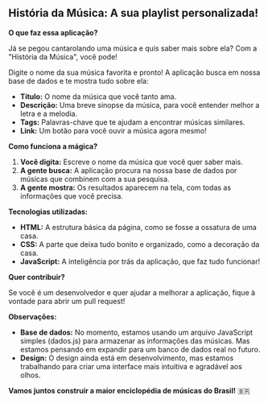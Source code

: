 ## História da Música: A sua playlist personalizada!

**O que faz essa aplicação?**

Já se pegou cantarolando uma música e quis saber mais sobre ela? Com a "História da Música", você pode! 

Digite o nome da sua música favorita e pronto! A aplicação busca em nossa base de dados e te mostra tudo sobre ela: 

* **Título:** O nome da música que você tanto ama.
* **Descrição:** Uma breve sinopse da música, para você entender melhor a letra e a melodia.
* **Tags:** Palavras-chave que te ajudam a encontrar músicas similares.
* **Link:** Um botão para você ouvir a música agora mesmo!

**Como funciona a mágica?**

1. **Você digita:** Escreve o nome da música que você quer saber mais.
2. **A gente busca:** A aplicação procura na nossa base de dados por músicas que combinem com a sua pesquisa.
3. **A gente mostra:** Os resultados aparecem na tela, com todas as informações que você precisa.

**Tecnologias utilizadas:**

* **HTML:** A estrutura básica da página, como se fosse a ossatura de uma casa.
* **CSS:** A parte que deixa tudo bonito e organizado, como a decoração da casa.
* **JavaScript:** A inteligência por trás da aplicação, que faz tudo funcionar!

**Quer contribuir?**

Se você é um desenvolvedor e quer ajudar a melhorar a aplicação, fique à vontade para abrir um pull request! 

**Observações:**

* **Base de dados:** No momento, estamos usando um arquivo JavaScript simples (dados.js) para armazenar as informações das músicas. Mas estamos pensando em expandir para um banco de dados real no futuro.
* **Design:** O design ainda está em desenvolvimento, mas estamos trabalhando para criar uma interface mais intuitiva e agradável aos olhos.

**Vamos juntos construir a maior enciclopédia de músicas do Brasil!** 🇧🇷

